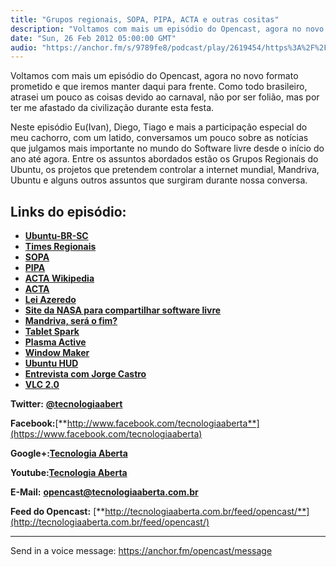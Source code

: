 ```yaml
---
title: "Grupos regionais, SOPA, PIPA, ACTA e outras cositas"
description: "Voltamos com mais um episódio do Opencast, agora no novo formato prometido e que iremos manter daqui para frente. Como todo brasileiro, atrasei um pou..."
date: "Sun, 26 Feb 2012 05:00:00 GMT"
audio: "https://anchor.fm/s/9789fe8/podcast/play/2619454/https%3A%2F%2Fd3ctxlq1ktw2nl.cloudfront.net%2Fstaging%2F2020-02-15%2F164f6c827d25948f7ba28eb1cc5d09a0.m4a"
---
```


Voltamos com mais um episódio do Opencast, agora no novo formato prometido e que iremos manter daqui para frente. Como todo brasileiro, atrasei um pouco as coisas devido ao carnaval, não por ser folião, mas por ter me afastado da civilização durante esta festa.


Neste episódio Eu(Ivan), Diego, Tiago e mais a participação especial do meu cachorro, com um latido, conversamos um pouco sobre as notícias que julgamos mais importante no mundo do Software livre desde o início do ano até agora. Entre os assuntos abordados estão os Grupos Regionais do Ubuntu, os projetos que pretendem controlar a internet mundial, Mandriva, Ubuntu e alguns outros assuntos que surgiram durante nossa conversa.


**Links do episódio:**
----------------------


* [**Ubuntu-BR-SC**](http://ubuntubrsc.com/)
* [**Times Regionais**](http://wiki.ubuntu-br.org/TimesRegionais)
* [**SOPA**](http://pt.wikipedia.org/wiki/Stop_Online_Piracy_Act)
* [**PIPA**](http://pt.wikipedia.org/wiki/PROTECT_IP_Act)
* [**ACTA Wikipedia**](http://pt.wikipedia.org/wiki/Acordo_Comercial_Anticontrafa%C3%A7%C3%A3o)
* [**ACTA**](https://www.eff.org/issues/acta)
* [**Lei Azeredo**](http://www.tecmundo.com.br/ciencia/18357-conheca-a-lei-azeredo-o-sopa-brasileiro.htm)
* [**Site da NASA para compartilhar software livre**](http://www.inovacaotecnologica.com.br/noticias/noticia.php?artigo=nasa-site-programas-codigo-aberto)
* [**Mandriva, será o fim?**](http://br-linux.org/2012/mandriva-tentativa-de-obter-capital-foi-rejeitada-por-acionista-mas-nao-havera-fechamento-imediato/)
* [**Tablet Spark**](http://makeplaylive.com/)
* [**Plasma Active**](http://www.plasma-active.org/)
* [**Window Maker**](http://windowmaker.org/)
* [**Ubuntu HUD**](http://www.ubuntubrsc.com/conheca-heads-up-display-nova-revolucao-ubuntu.html)
* [**Entrevista com Jorge Castro**](http://www.ubuntubrsc.com/ubuntuview-1-entrevista-com-jorge-castro-canonical.html)
* [**VLC 2.0**](http://www.videolan.org/vlc/download-ubuntu.html)


**Twitter:** [**@tecnologiaabert**](http://twitter.com/tecnologiaabert)


**Facebook:**[**http://www.facebook.com/tecnologiaaberta**](https://www.facebook.com/tecnologiaaberta)


**Google+:**[**Tecnologia Aberta**](https://plus.google.com/u/0/b/114491525240353631044/114491525240353631044/about)


**Youtube:**[**Tecnologia Aberta**](http://youtube.com/tecnologiaaberta)


**E-Mail:** [**opencast@tecnologiaaberta.com.br**](mailto:opencast@tecnologiaaberta.com.br)


**Feed do Opencast:** [**http://tecnologiaaberta.com.br/feed/opencast/**](http://tecnologiaaberta.com.br/feed/opencast/)



--- 

Send in a voice message: https://anchor.fm/opencast/message